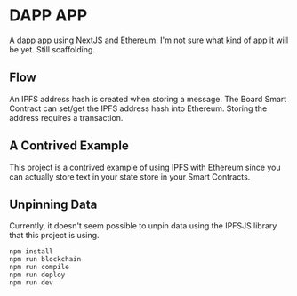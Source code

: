 # DAPP APP
A dapp app using NextJS and Ethereum. I'm not sure what kind of app it will be yet. Still scaffolding.

## Flow
An IPFS address hash is created when storing a message. The Board Smart Contract can set/get the IPFS address hash into Ethereum. Storing the address requires a transaction.

## A Contrived Example
This project is a contrived example of using IPFS with Ethereum since you can actually store text in your state store in your Smart Contracts.

## Unpinning Data
Currently, it doesn't seem possible to unpin data using the IPFSJS library that this project is using.

```
npm install
npm run blockchain
npm run compile
npm run deploy
npm run dev
```